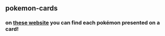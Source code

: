 ## pokemon-cards

### on [these website](https://blumix77.github.io/pokemon-cards/) you can find each pokémon presented on a card!

